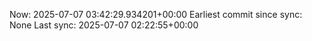 Now: 2025-07-07 03:42:29.934201+00:00 Earliest commit since sync: None Last sync: 2025-07-07 02:22:55+00:00
